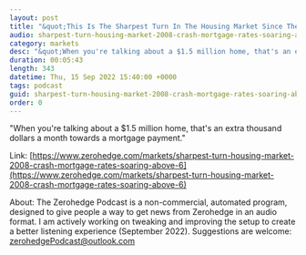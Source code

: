 ```yaml
---
layout: post
title: "&quot;This Is The Sharpest Turn In The Housing Market Since The 2008 Crash&quot; As Mortgage Rates Soar Above 6%"
audio: sharpest-turn-housing-market-2008-crash-mortgage-rates-soaring-above-6-0
category: markets
desc: "&quot;When you're talking about a $1.5 million home, that's an extra thousand dollars a month towards a mortgage payment.&quot;"
duration: 00:05:43
length: 343
datetime: Thu, 15 Sep 2022 15:40:00 +0000
tags: podcast
guid: sharpest-turn-housing-market-2008-crash-mortgage-rates-soaring-above-6-0
order: 0
---
```

&quot;When you're talking about a $1.5 million home, that's an extra thousand dollars a month towards a mortgage payment.&quot;

Link: [https://www.zerohedge.com/markets/sharpest-turn-housing-market-2008-crash-mortgage-rates-soaring-above-6](https://www.zerohedge.com/markets/sharpest-turn-housing-market-2008-crash-mortgage-rates-soaring-above-6)

About: The Zerohedge Podcast is a non-commercial, automated program, designed to give people a way to get news from Zerohedge in an audio format.  I am actively working on tweaking and improving the setup to create a better listening experience (September 2022).  Suggestions are welcome: [zerohedgePodcast@outlook.com](mailto:zerohedgePodcast@outlook.com)